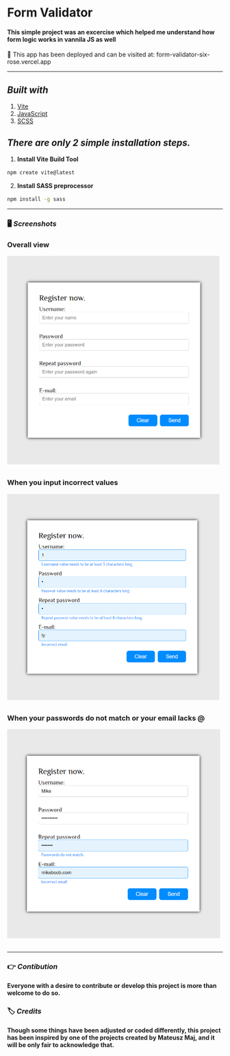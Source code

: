 # **Form Validator**

#### This simple project was an excercise which helped me understand how form logic works in vannila JS as well

🔎 This app has been deployed and can be visited at: form-validator-six-rose.vercel.app


---

## **_Built with_**

1. [Vite](https://vitejs.dev/guide/)
2. [JavaScript](https://developer.mozilla.org/en-US/docs/Web/javascript)
3. [SCSS](https://sass-lang.com/install)

## **_There are only 2 simple installation steps._**

1. **Install Vite Build Tool**

```bash
npm create vite@latest
```

2. **Install SASS preprocessor**

```bash
npm install -g sass
```

---

### 🖥️ **_Screenshots_**

### Overall view

<img style='height: 30.4rem; display:block; margin-top:1rem; margin-bottom:2rem' src="./assets/FormV.png" alt="screeenshot">

### When you input incorrect values

<img style='height: 30rem; display:block; margin-top:1rem; margin-bottom:2rem' src="./assets/FormV2.png" alt="screeenshot" >

### When your passwords do not match or your email lacks @

<img style='height: 30.4rem; display:block; margin-top:1rem; margin-bottom:2rem' src="./assets/FormV3.png" alt="screeenshot" >

---

### 👉 **_Contibution_**

#### Everyone with a desire to contribute or develop this project is more than welcome to do so.

### 🏷️ **_Credits_**

#### Though some things have been adjusted or coded differently, this project has been inspired by one of the projects created by Mateusz Maj, and it will be only fair to acknowledge that.
